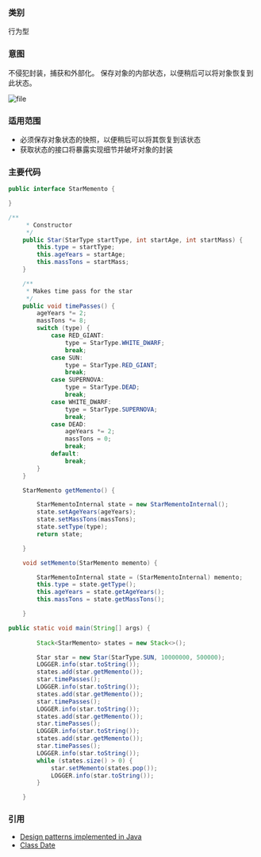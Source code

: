 ### 类别
行为型

### 意图
不侵犯封装，捕获和外部化。
保存对象的内部状态，以便稍后可以将对象恢复到此状态。

![file](http://www.saxing.cn/upload/2019/3/memento20190420191441447.png)

### 适用范围
- 必须保存对象状态的快照，以便稍后可以将其恢复到该状态
- 获取状态的接口将暴露实现细节并破坏对象的封装

### 主要代码
```java
public interface StarMemento {

}
```

```java
/**
     * Constructor
     */
    public Star(StarType startType, int startAge, int startMass) {
        this.type = startType;
        this.ageYears = startAge;
        this.massTons = startMass;
    }

    /**
     * Makes time pass for the star
     */
    public void timePasses() {
        ageYears *= 2;
        massTons *= 8;
        switch (type) {
            case RED_GIANT:
                type = StarType.WHITE_DWARF;
                break;
            case SUN:
                type = StarType.RED_GIANT;
                break;
            case SUPERNOVA:
                type = StarType.DEAD;
                break;
            case WHITE_DWARF:
                type = StarType.SUPERNOVA;
                break;
            case DEAD:
                ageYears *= 2;
                massTons = 0;
                break;
            default:
                break;
        }
    }

    StarMemento getMemento() {

        StarMementoInternal state = new StarMementoInternal();
        state.setAgeYears(ageYears);
        state.setMassTons(massTons);
        state.setType(type);
        return state;

    }

    void setMemento(StarMemento memento) {

        StarMementoInternal state = (StarMementoInternal) memento;
        this.type = state.getType();
        this.ageYears = state.getAgeYears();
        this.massTons = state.getMassTons();

    }
```
```java
public static void main(String[] args) {
        
        Stack<StarMemento> states = new Stack<>();

        Star star = new Star(StarType.SUN, 10000000, 500000);
        LOGGER.info(star.toString());
        states.add(star.getMemento());
        star.timePasses();
        LOGGER.info(star.toString());
        states.add(star.getMemento());
        star.timePasses();
        LOGGER.info(star.toString());
        states.add(star.getMemento());
        star.timePasses();
        LOGGER.info(star.toString());
        states.add(star.getMemento());
        star.timePasses();
        LOGGER.info(star.toString());
        while (states.size() > 0) {
            star.setMemento(states.pop());
            LOGGER.info(star.toString());
        }

    }
```

### 引用
* [Design patterns implemented in Java ](https://github.com/iluwatar/java-design-patterns)
* [Class Date](https://docs.oracle.com/javase/8/docs/api/java/util/Date.html)

